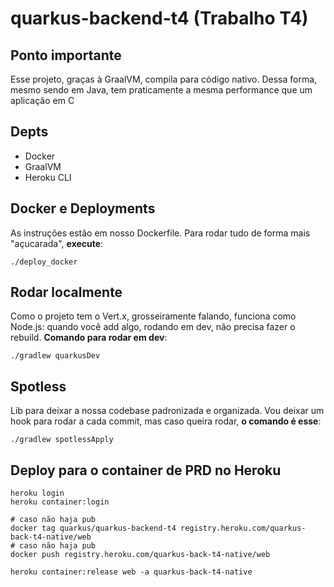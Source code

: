 # quarkus-backend-t4 (Trabalho T4)

## **Ponto importante**

Esse projeto, graças à GraalVM, compila para código nativo. Dessa forma, mesmo sendo em Java, tem praticamente a mesma performance que um aplicação em C

## Depts

* Docker
* GraalVM
* Heroku CLI

## Docker e Deployments

As instruções estão em nosso Dockerfile. Para rodar tudo de forma mais "açucarada", **execute**:

``` shell script
./deploy_docker 
```

## Rodar localmente

Como o projeto tem o Vert.x, grosseiramente falando, funciona como Node.js: quando você add algo, rodando em dev, não precisa fazer o rebuild. **Comando para rodar em dev**:

``` shell script
./gradlew quarkusDev
```

## Spotless

Lib para deixar a nossa codebase padronizada e organizada. Vou deixar um hook para rodar a cada commit, mas caso queira rodar, **o comando é esse**:

``` shell script
./gradlew spotlessApply
```

## Deploy para o container de PRD no Heroku

``` shell script
heroku login
heroku container:login

# caso não haja pub
docker tag quarkus/quarkus-backend-t4 registry.heroku.com/quarkus-back-t4-native/web
# caso não haja pub
docker push registry.heroku.com/quarkus-back-t4-native/web

heroku container:release web -a quarkus-back-t4-native
```
